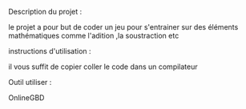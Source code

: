 Description du projet :

le projet a pour but de coder un jeu pour s'entrainer sur des éléments mathématiques comme l'adition ,la soustraction etc



instructions d'utilisation :

il vous suffit de copier coller le code dans un compilateur 

Outil utiliser : 

OnlineGBD
